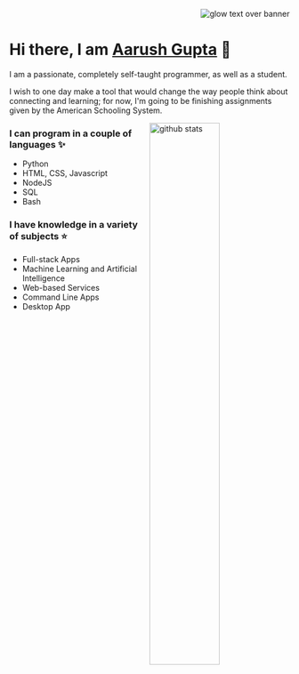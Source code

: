 <p align = "right"> <img src = "banner.png" alt = "glow text over banner" />

# Hi there, I am [Aarush Gupta](https://aarushgupta.tk) 👋
<p>I am a passionate, completely self-taught programmer, as well as a student.</p>
<p>I wish to one day make a tool that would change the way people think about connecting and learning; for now, I'm going to be finishing assignments given by the American Schooling System.</p>

<a href = "#"> <img src = "https://github-readme-stats.vercel.app/api?username=the-real-aarushgupta&show_icons=true&theme=gotham" alt = "github stats" align = "right" width = "50%"></a>

### I can program in a couple of languages ✨
- Python
- HTML, CSS, Javascript
- NodeJS
- SQL
- Bash

### I have knowledge in a variety of subjects ⭐
- Full-stack Apps
- Machine Learning and Artificial Intelligence
- Web-based Services
- Command Line Apps
- Desktop App
